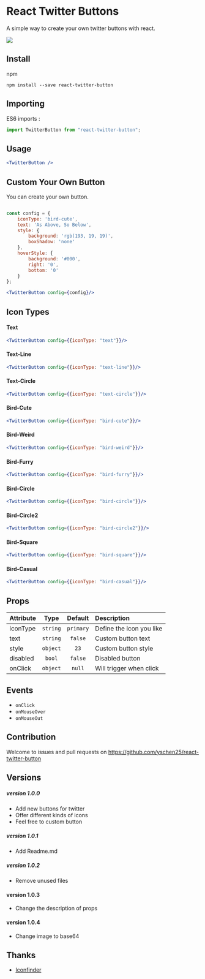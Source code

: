 # React Twitter Buttons

A simple way to create your own twitter buttons with react.

<img src="https://i.imgur.com/J9h8YRI.png" />



## Install

npm

```
npm install --save react-twitter-button
```


## Importing

ES6 imports :

```js
import TwitterButton from "react-twitter-button";
```


## Usage


```jsx
<TwitterButton />
```


## Custom Your Own Button

You can create your own button.

```jsx

const config = {
    iconType: 'bird-cute',
    text: 'As Above, So Below',
    style: {
        background: 'rgb(193, 19, 19)',
        boxShadow: 'none'
    },
    hoverStyle: {
        background: '#000',
        right: '0',
        bottom: '0'
    }
};

<TwitterButton config={config}/>
```


## Icon Types

#### Text

```jsx
<TwitterButton config={{iconType: "text"}}/>
```

#### Text-Line

```jsx
<TwitterButton config={{iconType: "text-line"}}/>
```

#### Text-Circle

```jsx
<TwitterButton config={{iconType: "text-circle"}}/>
```

#### Bird-Cute

```jsx
<TwitterButton config={{iconType: "bird-cute"}}/>
```

#### Bird-Weird

```jsx
<TwitterButton config={{iconType: "bird-weird"}}/>
```

#### Bird-Furry

```jsx
<TwitterButton config={{iconType: "bird-furry"}}/>
```

#### Bird-Circle

```jsx
<TwitterButton config={{iconType: "bird-circle"}}/>
```

#### Bird-Circle2

```jsx
<TwitterButton config={{iconType: "bird-circle2"}}/>
```

#### Bird-Square


```jsx
<TwitterButton config={{iconType: "bird-square"}}/>
```

#### Bird-Casual

```jsx
<TwitterButton config={{iconType: "bird-casual"}}/>
```

## Props


| Attribute    |   Type    |  Default  | Description                                                 |
| :----------- | :-------: | :-------: | :---------------------- |
| iconType     | `string`  | `primary` | Define the icon you like|        |
| text         | `string`  | `false`   | Custom button text      |
| style        | `object`  | `23`      | Custom button style     |
| disabled     | `bool`    | `false`   | Disabled button         |
| onClick      | `object`  | `null`    | Will trigger when click |





## Events

- `onClick`
- `onMouseOver`
- `onMouseOut`


## Contribution

Welcome to issues and pull requests on https://github.com/yschen25/react-twitter-button


## Versions

##### version 1.0.0

- Add new buttons for twitter
- Offer different kinds of icons
- Feel free to custom button

##### version 1.0.1

- Add Readme.md

##### version 1.0.2

- Remove unused files

#### version 1.0.3

- Change the description of props

#### version 1.0.4

- Change image to base64

## Thanks

- [Iconfinder](https://www.iconfinder.com/)

